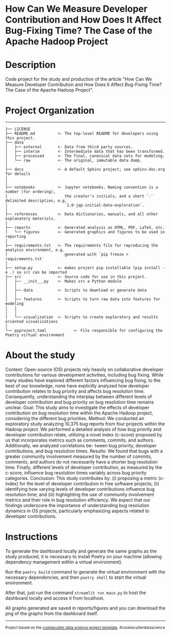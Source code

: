 How Can We Measure Developer Contribution and How Does It Affect Bug-Fixing Time? The Case of the Apache Hadoop Project
==============================

# Description
Code project for the study and production of the article "How Can We Measure Developer Contribution and How Does It Affect Bug-Fixing Time? The Case of the Apache Hadoop Project".

# Project Organization
------------

    ├── LICENSE
    ├── README.md          <- The top-level README for developers using this project.
    ├── data
    │   ├── external       <- Data from third party sources.
    │   ├── interim        <- Intermediate data that has been transformed.
    │   ├── processed      <- The final, canonical data sets for modeling.
    │   └── raw            <- The original, immutable data dump.
    │
    ├── docs               <- A default Sphinx project; see sphinx-doc.org for details
    │
    │
    ├── notebooks          <- Jupyter notebooks. Naming convention is a number (for ordering),
    │                         the creator's initials, and a short `-` delimited description, e.g.
    │                         `1.0-jqp-initial-data-exploration`.
    │
    ├── references         <- Data dictionaries, manuals, and all other explanatory materials.
    │
    ├── reports            <- Generated analysis as HTML, PDF, LaTeX, etc.
    │   └── figures        <- Generated graphics and figures to be used in reporting
    │
    ├── requirements.txt   <- The requirements file for reproducing the analysis environment, e.g.
    │                         generated with `pip freeze > requirements.txt`
    │
    ├── setup.py           <- makes project pip installable (pip install -e .) so src can be imported
    ├── src                <- Source code for use in this project.
    │   ├── __init__.py    <- Makes src a Python module
    │   │
    │   ├── data           <- Scripts to download or generate data
    │   │
    │   ├── features       <- Scripts to turn raw data into features for modeling
    │   │
    │   │
    │   └── visualization  <- Scripts to create exploratory and results oriented visualizations
    │
    └── pyproject.toml            <- File responsible for configuring the Poetry virtual environment

# About the study
Context: Open-source (OS) projects rely heavily on collaborative developer contributions for various development activities, including bug fixing. While many studies have explored different factors influencing bug fixing, to the best of our knowledge, none have explicitly analyzed how developer contribution relates to bug priority and affects bug resolution time. Consequently, understanding the interplay between different levels of developer contribution and bug priority on bug resolution time remains unclear. Goal: This study aims to investigate the effects of developer contribution on bug resolution time within the Apache Hadoop project, considering the different bug priorities. Method: We conducted an exploratory
study analyzing 10,375 bug reports from four projects within the Hadoop project. We performed a detailed analysis of how bug priority and developer contribution relate, utilizing a novel index (c-score) proposed by us that incorporates metrics such as comments, commits, and authors. Additionally, we analyzed correlations be-
tween bug priority, developer contributions, and bug resolution times. Results: We found that bugs with a greater community involvement measured by the number of commits, comments, and authors do not necessarily have a shorter bug resolution time. Finally, different levels of developer contribution, as measured by the
c-score, influence bug resolution times variably across bug priority categories. Conclusion: This study contributes by: (i) proposing a metric (c-index) for the level of developer contribution in free software projects; (ii) identifying how varying levels of developer contributions influence bug resolution time; and (iii) highlighting the use of community involvement metrics and their role in bug resolution efficiency. We expect that our findings underscore the importance of understanding bug resolution dynamics in OS projects,
particularly emphasizing aspects related to developer contributions.

# Instructions
To generate the dashboard locally and generate the same graphs as the study produced, it is necessary to install Poetry on your machine (allowing dependency management within a virtual environment).

Run the ```poetry build``` command to generate the virtual environment with the necessary dependencies, and then ```poetry shell``` to start the virtual environment.

After that, just run the command ```streamlit run main.py``` to host the dashboard locally and access it from localhost.

All graphs generated are saved in reports/figures and you can download the png of the graphs from the dashboard itself.





--------

<p><small>Project based on the <a target="_blank" href="https://drivendata.github.io/cookiecutter-data-science/">cookiecutter data science project template</a>. #cookiecutterdatascience</small></p>
